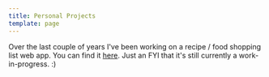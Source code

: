 ```yaml
---
title: Personal Projects
template: page
---
```


Over the last couple of years I've been working on a recipe / food shopping list web app. You can find it [here](https://recipeasy.z33.web.core.windows.net/). Just an FYI that it's still currently a work-in-progress. :)